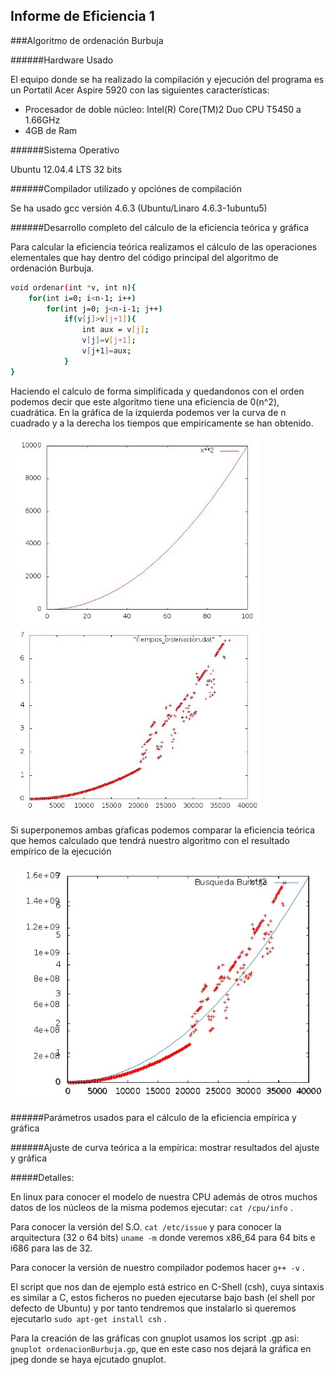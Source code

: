 Informe de Eficiencia 1
-----------------------

###Algoritmo de ordenación Burbuja

######Hardware Usado

El equipo donde se ha realizado la compilación y ejecución del programa es un Portatil Acer Aspire 5920 con las siguientes características:

* Procesador de doble núcleo: Intel(R) Core(TM)2 Duo CPU T5450 a 1.66GHz
* 4GB de Ram

######Sistema Operativo

Ubuntu 12.04.4 LTS  32 bits

######Compilador utilizado y opciónes de compilación

Se ha usado gcc versión 4.6.3 (Ubuntu/Linaro 4.6.3-1ubuntu5) 


######Desarrollo completo del cálculo de la eficiencia teórica y gráfica


Para calcular la eficiencia teórica realizamos el cálculo de las operaciones elementales que hay dentro del código principal del algoritmo de ordenación Burbuja.

```sh
void ordenar(int *v, int n){
	for(int i=0; i<n-1; i++)
    	for(int j=0; j<n-i-1; j++)
        	if(v[j]>v[j+1]){
            	int aux = v[j];
                v[j]=v[j+1];
                v[j+1]=aux;
            }
}
```
Haciendo el calculo de forma simplificada y quedandonos con el orden podemos decir que este algoritmo tiene una eficiencia de 0(n^2), cuadrática. En la gráfica de la izquierda podemos ver la curva de n cuadrado y a la derecha los tiempos que empiricamente se han obtenido.

![Imagen 1][1]  ![Imagen 2][2]

 [1]: graficaxCuadrado.jpeg
 [2]: graficaSalida.jpeg 

Si superponemos ambas gŕaficas podemos comparar la eficiencia teórica que hemos calculado que tendrá nuestro algoritmo con el resultado empírico de la ejecución

![Imagen 3](graficaDoble.jpeg)

######Parámetros usados para el cálculo de la eficiencia empírica y gráfica

######Ajuste de curva teórica a la empírica: mostrar resultados del ajuste y gráfica



#####Detalles:

En linux para conocer el modelo de nuestra CPU además de otros muchos datos de los núcleos de la misma podemos ejecutar: `cat /cpu/info` . 

Para conocer la versión del S.O. `cat /etc/issue` y para conocer la arquitectura (32 o 64 bits) `uname -m` donde veremos x86_64 para 64 bits e i686 para las de 32. 

Para conocer la versión de nuestro compilador  podemos hacer `g++ -v` .

El script que nos dan de ejemplo está estrico en C-Shell (csh), cuya sintaxis es similar a C, estos ficheros no pueden ejecutarse bajo bash (el shell por defecto de Ubuntu) y por tanto tendremos que instalarlo si queremos ejecutarlo `sudo apt-get install csh` .

Para la creación de las gráficas con gnuplot usamos los script .gp asi: `gnuplot ordenacionBurbuja.gp`, que en este caso nos dejará la gráfica en jpeg donde se haya ejcutado gnuplot.









